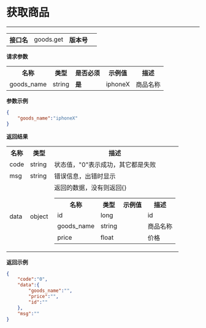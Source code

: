 
# 获取商品
---


<table>
    <tr>
        <th>接口名</th>
        <td>goods.get</td>
        <th>版本号</th>
        <td></td>
    </tr>
</table>

**请求参数**

<table>
    <tr>
        <th>名称</th>
        <th>类型</th>
        <th>是否必须</th>
        <th>示例值</th>
        <th>描述</th>
    </tr>
        <tr><td>goods_name</td><td class="param-type">string</td><td><strong>是</strong></td><td>iphoneX</td><td>商品名称<br/></td></tr>
    </table>

**参数示例**

```json
{
	"goods_name":"iphoneX"
}
```

**返回结果**

<table>
    <tr>
        <th>名称</th>
        <th>类型</th>
        <th>描述</th>
    </tr>
    <tr>
        <td>code</td>
        <td>string</td>
        <td>状态值，"0"表示成功，其它都是失败</td>
    </tr>
    <tr>
        <td>msg</td>
        <td>string</td>
        <td>错误信息，出错时显示</td>
    </tr>
        <tr>
        <td>data</td>
        <td>object</td>
        <td>返回的数据，没有则返回{}
            <table>
                <tr>
                    <th>名称</th>
                    <th>类型</th>
                    <th>示例值</th>
                    <th>描述</th>
                </tr>
                                <tr><td>id</td><td>long</td><td></td><td>id<br/></td></tr>
                                <tr><td>goods_name</td><td>string</td><td></td><td>商品名称<br/></td></tr>
                                <tr><td>price</td><td>float</td><td></td><td>价格<br/></td></tr>
                            </table>
        </td>
    </tr>
    </table>

**返回示例**

```json
{
	"code":"0",
	"data":{
		"goods_name":"",
		"price":"",
		"id":""
	},
	"msg":""
}
```


